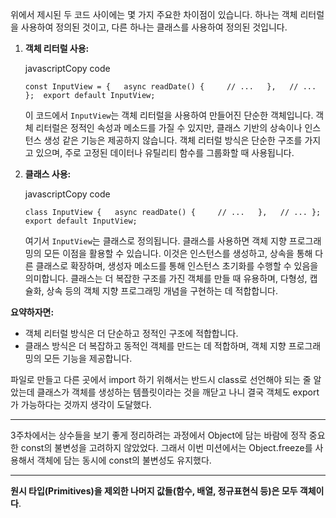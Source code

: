 위에서 제시된 두 코드 사이에는 몇 가지 주요한 차이점이 있습니다. 하나는 객체 리터럴을 사용하여 정의된 것이고, 다른 하나는 클래스를 사용하여 정의된 것입니다.

1. **객체 리터럴 사용:**
    
    javascriptCopy code
    
    `const InputView = {   async readDate() {     // ...   },   // ... };  export default InputView;`
    
    이 코드에서 `InputView`는 객체 리터럴을 사용하여 만들어진 단순한 객체입니다. 객체 리터럴은 정적인 속성과 메소드를 가질 수 있지만, 클래스 기반의 상속이나 인스턴스 생성 같은 기능은 제공하지 않습니다. 객체 리터럴 방식은 단순한 구조를 가지고 있으며, 주로 고정된 데이터나 유틸리티 함수를 그룹화할 때 사용됩니다.
    
2. **클래스 사용:**
    
    javascriptCopy code
    
    `class InputView {   async readDate() {     // ...   },   // ... };  export default InputView;`
    
    여기서 `InputView`는 클래스로 정의됩니다. 클래스를 사용하면 객체 지향 프로그래밍의 모든 이점을 활용할 수 있습니다. 이것은 인스턴스를 생성하고, 상속을 통해 다른 클래스로 확장하며, 생성자 메소드를 통해 인스턴스 초기화를 수행할 수 있음을 의미합니다. 클래스는 더 복잡한 구조를 가진 객체를 만들 때 유용하며, 다형성, 캡슐화, 상속 등의 객체 지향 프로그래밍 개념을 구현하는 데 적합합니다.
    

**요약하자면:**

- 객체 리터럴 방식은 더 단순하고 정적인 구조에 적합합니다.
- 클래스 방식은 더 복잡하고 동적인 객체를 만드는 데 적합하며, 객체 지향 프로그래밍의 모든 기능을 제공합니다.

파일로 만들고 다른 곳에서 import 하기 위해서는 반드시 class로 선언해야 되는 줄 알았는데 클래스가 객체를 생성하는 템플릿이라는 것을 깨닫고 나니 결국 객체도 export가 가능하다는 것까지 생각이 도달했다.

---

3주차에서는 상수들을 보기 좋게 정리하려는 과정에서 Object에 담는 바람에 정작 중요한 const의 불변성을 고려하지 않았었다. 그래서 이번 미션에서는 Object.freeze를 사용해서 객체에 담는 동시에 const의 불변성도 유지했다.


----
**원시 타입(Primitives)을 제외한 나머지 값들(함수, 배열, 정규표현식 등)은 모두 객체이다**.